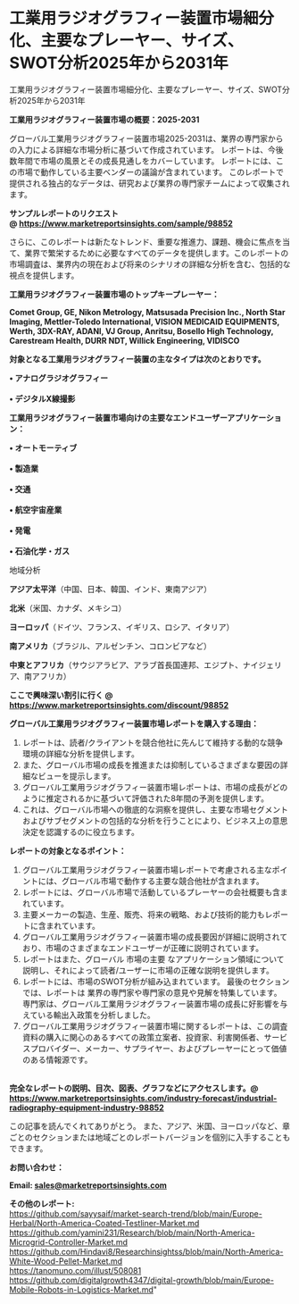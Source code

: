 # 工業用ラジオグラフィー装置市場細分化、主要なプレーヤー、サイズ、SWOT分析2025年から2031年
工業用ラジオグラフィー装置市場細分化、主要なプレーヤー、サイズ、SWOT分析2025年から2031年

<strong><b>工業用ラジオグラフィー装置市場の概要：2025-2031</b></strong>

グローバル工業用ラジオグラフィー装置市場2025-2031は、業界の専門家からの入力による詳細な市場分析に基づいて作成されています。 レポートは、今後数年間で市場の風景とその成長見通しをカバーしています。 レポートには、この市場で動作している主要ベンダーの議論が含まれています。 このレポートで提供される独占的なデータは、研究および業界の専門家チームによって収集されます。

<strong>サンプルレポートのリクエスト @ <a href=https://www.marketreportsinsights.com/sample/98852>https://www.marketreportsinsights.com/sample/98852</a></strong>

さらに、このレポートは新たなトレンド、重要な推進力、課題、機会に焦点を当て、業界で繁栄するために必要なすべてのデータを提供します。このレポートの市場調査は、業界内の現在および将来のシナリオの詳細な分析を含む、包括的な視点を提供します。

<strong>工業用ラジオグラフィー装置市場のトップキープレーヤー：</strong>

<strong>Comet Group, GE, Nikon Metrology, Matsusada Precision Inc., North Star Imaging, Mettler-Toledo International, VISION MEDICAID EQUIPMENTS, Werth, 3DX-RAY, ADANI, VJ Group, Anritsu, Bosello High Technology, Carestream Health, DURR NDT, Willick Engineering, VIDISCO</strong>

<strong><b>対象となる工業用ラジオグラフィー装置の主なタイプは次のとおりです。</b></strong>

<strong>• アナログラジオグラフィー<br><br>• デジタルX線撮影</strong>

<strong><b>工業用ラジオグラフィー装置市場向けの主要なエンドユーザーアプリケーション：</b></strong>

<strong>• オートモーティブ<br><br>• 製造業<br><br>• 交通<br><br>• 航空宇宙産業<br><br>• 発電<br><br>• 石油化学・ガス</strong>

 地域分析

<strong><b>アジア太平洋</b></strong>（中国、日本、韓国、インド、東南アジア）

<strong><b>北米</b></strong>（米国、カナダ、メキシコ）

<strong><b>ヨーロッパ</b></strong>（ドイツ、フランス、イギリス、ロシア、イタリア）

<strong><b>南アメリカ</b></strong>（ブラジル、アルゼンチン、コロンビアなど）

<strong><b>中東とアフリカ</b></strong>（サウジアラビア、アラブ首長国連邦、エジプト、ナイジェリア、南アフリカ）

<strong>ここで興味深い割引に行く @ <a href=https://www.marketreportsinsights.com/discount/98852>https://www.marketreportsinsights.com/discount/98852</a></strong>

<strong><b>グローバル工業用ラジオグラフィー装置市場レポートを購入する理由：</b></strong>
<ol>
  <li>レポートは、読者/クライアントを競合他社に先んじて維持する動的な競争環境の詳細な分析を提供します。</li>
  <li>また、グローバル市場の成長を推進または抑制しているさまざまな要因の詳細なビューを提示します。</li>
  <li>グローバル工業用ラジオグラフィー装置市場レポートは、市場の成長がどのように推定されるかに基づいて評価された8年間の予測を提供します。</li>
  <li>これは、グローバル市場への徹底的な洞察を提供し、主要な市場セグメントおよびサブセグメントの包括的な分析を行うことにより、ビジネス上の意思決定を認識するのに役立ちます。</li>
</ol>
<strong><b>レポートの対象となるポイント：</b></strong>
<ol>
  <li>グローバル工業用ラジオグラフィー装置市場レポートで考慮される主なポイントには、グローバル市場で動作する主要な競合他社が含まれます。</li>
  <li>レポートには、グローバル市場で活動しているプレーヤーの会社概要も含まれています。</li>
  <li>主要メーカーの製造、生産、販売、将来の戦略、および技術的能力もレポートに含まれています。</li>
  <li>グローバル工業用ラジオグラフィー装置市場の成長要因が詳細に説明されており、市場のさまざまなエンドユーザーが正確に説明されています。</li>
  <li>レポートはまた、グローバル 市場の主要 なアプリケーション領域について説明し、それによって読者/ユーザーに市場の正確な説明を提供します。</li>
  <li>レポートには、市場のSWOT分析が組み込まれています。 最後のセクションでは、レポートは 業界の専門家や専門家の意見や見解を特集しています。 専門家は、グローバル工業用ラジオグラフィー装置市場の成長に好影響を与えている輸出入政策を分析しました。</li>
  <li>グローバル工業用ラジオグラフィー装置市場に関するレポートは、この調査資料の購入に関心のあるすべての政策立案者、投資家、利害関係者、サービスプロバイダー、メーカー、サプライヤー、およびプレーヤーにとって価値のある情報源です。</li>
</ol><br>
<strong>完全なレポートの説明、目次、図表、グラフなどにアクセスします。@ <a href=https://www.marketreportsinsights.com/industry-forecast/industrial-radiography-equipment-industry-98852>https://www.marketreportsinsights.com/industry-forecast/industrial-radiography-equipment-industry-98852</a></strong>

この記事を読んでくれてありがとう。 また、アジア、米国、ヨーロッパなど、章ごとのセクションまたは地域ごとのレポートバージョンを個別に入手することもできます。

<strong><b>お問い合わせ：</b></strong>

<strong>Email: </strong><a href=mailto:sales@marketreportsinsights.com><strong>sales@marketreportsinsights.com</strong></a>

<strong>その他のレポート:</strong>
<br>
<a href=https://github.com/sayysaif/market-search-trend/blob/main/Europe-Herbal/North-America-Coated-Testliner-Market.md>https://github.com/sayysaif/market-search-trend/blob/main/Europe-Herbal/North-America-Coated-Testliner-Market.md</a>
<br>
<a href=https://github.com/yamini231/Research/blob/main/North-America-Microgrid-Controller-Market.md>https://github.com/yamini231/Research/blob/main/North-America-Microgrid-Controller-Market.md</a>
<br>
<a href=https://github.com/Hindavi8/Researchinsightss/blob/main/North-America-White-Wood-Pellet-Market.md>https://github.com/Hindavi8/Researchinsightss/blob/main/North-America-White-Wood-Pellet-Market.md</a>
<br>
<a href=https://tanomuno.com/illust/508081>https://tanomuno.com/illust/508081</a>
<br>
<a href=https://github.com/digitalgrowth4347/digital-growth/blob/main/Europe-Mobile-Robots-in-Logistics-Market.md>https://github.com/digitalgrowth4347/digital-growth/blob/main/Europe-Mobile-Robots-in-Logistics-Market.md</a>"
